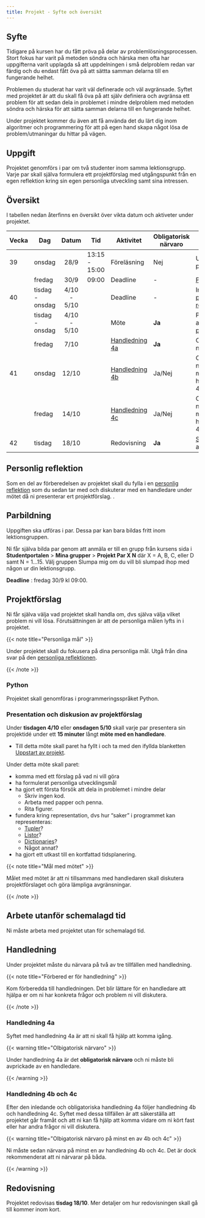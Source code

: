 ```yaml
---
title: Projekt - Syfte och översikt
---
```



## Syfte

Tidigare på kursen har du fått pröva på delar av problemlösningsprocessen. Stort
fokus har varit på metoden söndra och härska men ofta har uppgifterna varit
upplagda så att uppdelningen i små delproblem redan var färdig och du endast
fått öva på att sättta samman delarna till en fungerande helhet.

Problemen du studerat har varit väl definerade och väl avgränsade. Syftet med
projektet är att du skall få öva på att själv definiera och avgränsa ett problem
för att sedan dela in problemet i mindre delproblem med metoden söndra och
härska för att sätta samman delarna till en fungerande helhet.

Under projektet kommer du även att få använda det du lärt dig inom algoritmer
och programmering för att på egen hand skapa något lösa de problem/utmaningar du
hittar på vägen.

## Uppgift

Projektet genomförs i par om två studenter inom samma lektionsgrupp. Varje par
skall själva formulera ett projektförslag med utgångspunkt från en egen
reflektion kring sin egen personliga utveckling samt sina intressen.

## Översikt

I tabellen nedan återfinns en översikt över vikta datum och aktiveter under
projektet. 

| Vecka | Dag | Datum | Tid | Aktivitet | Obligatorisk närvaro | Beskrivning |
| ----- | --- |:-----:| ---- | -------- | -------------------- | ----------- |
| 39 | onsdag | 28/9 | 13:15 - 15:00 | Föreläsning | Nej | Uppstart av projektet | 
|    | fredag | 30/9 | 09:00 | Deadline | - | [Parbildning](#parbildning) |
| 40 | tisdag - onsdag |  4/10 - 5/10 | | Deadline | - | Inlämning av [personlig reflektion](#personlig-reflektion) |
|    | tisdag - onsdag |  4/10 - 5/10 | | Möte | **Ja** | Presentation av [projektförslag](#projektförslag) |
|    | fredag | 7/10 |  |  [Handledning 4a](#handledning-4a) | **Ja** | Obligatorisk närvaro |
| 41 | onsdag | 12/10 | |  [Handledning 4b](#handledning-4b-och-4c) | Ja/Nej | Obligatorisk närvaro på minst en av handledning 4b och 4c |
|    | fredag | 14/10 | | [Handledning 4c](#handledning-4b-och-4c) | Ja/Nej | Obligatorisk närvaro på minst en av handledning 4b och 4c |
| 42 | tisdag | 18/10 | | Redovisning | **Ja** | [Slutredovisning](#redovisning) av projektet |




## Personlig reflektion

Som en del av förberedelsen av projektet skall du fylla i en [personlig
reflektion][reflection] som du sedan tar med och diskuterar med en handledare
under mötet då ni presenterar ert projektförslag. .

[reflection]:https://github.com/uu-it-teaching/1DT051-2016/raw/master/pdf/1DT051_2016_programming_reflection.pdf

[project-proposal]:https://github.com/uu-it-teaching/1DT051-2016/raw/master/pdf/1DT051_2016_project_proposal.pdf

## Parbildning

Uppgiften ska utföras i par. Dessa par kan bara bildas fritt inom lektionsgruppen.

Ni får själva bilda par genom att anmäla er till en grupp från kursens sida i
**Studentportalen** > **Mina grupper** > **Projekt Par X N** där X = A, B, C,
eller D samt N = 1...15. Välj gruppen Slumpa mig om du vill bli slumpad ihop med
någon ur din lektionsgrupp.

**Deadline** : fredag 30/9 kl 09:00.

## Projektförslag

Ni får själva välja vad projektet skall handla om, dvs själva välja vilket problem ni vill lösa.
Förutsättningen är att de personliga målen lyfts in i projektet. 


{{< note title="Personliga mål" >}}

Under projektet skall du fokusera på dina personliga mål. Utgå från dina svar på
den [personliga reflektionen](#personlig-reflektion).

{{< /note >}}

### Python

Projektet skall genomföras i programmeringsspråket Python.

### Presentation och diskusion av projektförslag

Under **tisdagen 4/10** eller **onsdagen 5/10** skall varje par presentera sin
projektidé under ett **15 minuter** långt **möte med en handledare**.

- Till detta möte skall paret ha fyllt i och ta med den ifyllda 
blanketten [Uppstart av projekt][project-proposal].

Under detta möte skall paret:

- komma med ett förslag på vad ni vill göra
- ha formulerat personliga utvecklingsmål
- ha gjort ett första försök att dela in problemet i mindre delar
    * Skriv ingen kod. 
    * Arbeta med papper och penna. 
    * Rita figurer.
-  fundera kring representation, dvs hur “saker” i programmet kan representeras:
     * [Tupler](/python-i-korthet/#tupler)?
     * [Listor](/python-i-korthet/#listor)?
     * [Dictionaries](/python-i-korthet/#uppslagsbok-dictionary-överkurs)?
     * Något annat?
- ha gjort ett utkast till en kortfattad tidsplanering.

{{< note title="Mål med mötet" >}}

Målet med mötet är att ni tillsammans med handledaren skall diskutera
projektförslaget och göra lämpliga avgränsningar.

{{< /note >}}

## Arbete utanför schemalagd tid

Ni måste arbeta med projektet utan för schemalagd tid. 

## Handledning

Under projektet måste du närvara på två av tre tillfällen med handledning.

{{< note title="Förbered er för handledning" >}}

Kom förberedda till handledningen. Det blir lättare för en handledare att hjälpa
er om ni har konkreta frågor och problem ni vill diskutera.

{{< /note >}}


### Handledning 4a

Syftet med handledning 4a är att ni skall få hjälp att komma igång.

{{< warning title="Olbigatorisk närvaro" >}}

Under handledning 4a är det **obligatorisk närvaro** och ni måste bli avprickade av
en handledare.

{{< /warning >}}

### Handledning 4b och 4c

Efter den inledande och obligatoriska handledning 4a följer handledning 4b och
handledning 4c. Syftet med dessa tillfällen är att säkerställa att projektet går
framåt och att ni kan få hjälp att komma vidare om ni kört fast eller har andra
frågor ni vill diskutera. 

{{< warning title="Olbigatorisk närvaro på minst en av 4b och 4c" >}}

Ni måste sedan närvara på minst en av handledning 4b och 4c. Det är dock
rekommenderat att ni närvarar på båda.

{{< /warning >}}

## Redovisning 

Projektet redovisas **tisdag 18/10**. Mer detaljer om hur redovisningen skall gå
till kommer inom kort.

